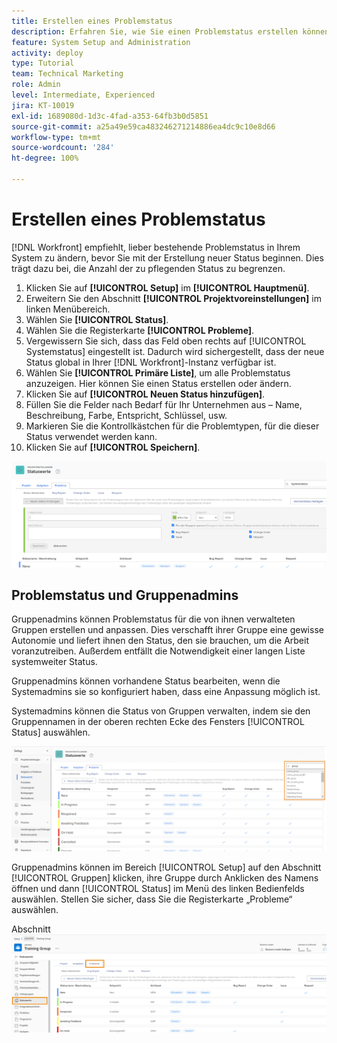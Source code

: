 ```yaml
---
title: Erstellen eines Problemstatus
description: Erfahren Sie, wie Sie einen Problemstatus erstellen können, der den Anforderungen der Workflows Ihres Unternehmens gerecht wird.
feature: System Setup and Administration
activity: deploy
type: Tutorial
team: Technical Marketing
role: Admin
level: Intermediate, Experienced
jira: KT-10019
exl-id: 1689080d-1d3c-4fad-a353-64fb3b0d5851
source-git-commit: a25a49e59ca483246271214886ea4dc9c10e8d66
workflow-type: tm+mt
source-wordcount: '284'
ht-degree: 100%

---
```


# Erstellen eines Problemstatus

[!DNL Workfront] empfiehlt, lieber bestehende Problemstatus in Ihrem System zu ändern, bevor Sie mit der Erstellung neuer Status beginnen. Dies trägt dazu bei, die Anzahl der zu pflegenden Status zu begrenzen.

1. Klicken Sie auf **[!UICONTROL Setup]** im **[!UICONTROL Hauptmenü]**.
1. Erweitern Sie den Abschnitt **[!UICONTROL Projektvoreinstellungen]** im linken Menübereich.
1. Wählen Sie **[!UICONTROL Status]**.
1. Wählen Sie die Registerkarte **[!UICONTROL Probleme]**.
1. Vergewissern Sie sich, dass das Feld oben rechts auf [!UICONTROL Systemstatus] eingestellt ist. Dadurch wird sichergestellt, dass der neue Status global in Ihrer [!DNL Workfront]-Instanz verfügbar ist.
1. Wählen Sie **[!UICONTROL Primäre Liste]**, um alle Problemstatus anzuzeigen. Hier können Sie einen Status erstellen oder ändern.
1. Klicken Sie auf **[!UICONTROL Neuen Status hinzufügen]**.
1. Füllen Sie die Felder nach Bedarf für Ihr Unternehmen aus – Name, Beschreibung, Farbe, Entspricht, Schlüssel, usw.
1. Markieren Sie die Kontrollkästchen für die Problemtypen, für die dieser Status verwendet werden kann.
1. Klicken Sie auf **[!UICONTROL Speichern]**.

![Neues Statusfenster auf der Seite [!UICONTROL Status]](assets/admin-fund-create-issue-status.png)

## Problemstatus und Gruppenadmins

Gruppenadmins können Problemstatus für die von ihnen verwalteten Gruppen erstellen und anpassen. Dies verschafft ihrer Gruppe eine gewisse Autonomie und liefert ihnen den Status, den sie brauchen, um die Arbeit voranzutreiben. Außerdem entfällt die Notwendigkeit einer langen Liste systemweiter Status.

Gruppenadmins können vorhandene Status bearbeiten, wenn die Systemadmins sie so konfiguriert haben, dass eine Anpassung möglich ist.

Systemadmins können die Status von Gruppen verwalten, indem sie den Gruppennamen in der oberen rechten Ecke des Fensters [!UICONTROL Status] auswählen.

![Menü „Gruppenliste“ auf der Seite [!UICONTROL Status]](assets/admin-fund-change-group-master-list.png)

Gruppenadmins können im Bereich [!UICONTROL Setup] auf den Abschnitt [!UICONTROL Gruppen] klicken, ihre Gruppe durch Anklicken des Namens öffnen und dann [!UICONTROL Status] im Menü des linken Bedienfelds auswählen. Stellen Sie sicher, dass Sie die Registerkarte „Probleme“ auswählen.

Abschnitt ![[!UICONTROL Status] der Seite [!UICONTROL Gruppe]](assets/admin-fund-group-issue-statuses.png)

<!---
For detailed information on how managing statuses can be done by group administrators, see these articles:
Create and customize group statuses
Group administrators
--->

<!---
learn more URLs
Issue statuses
Create and customize system-wide statuses
--->
